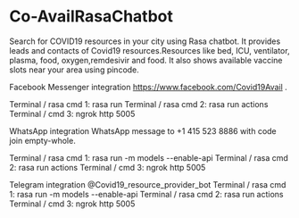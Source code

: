 # Co-AvailRasaChatbot
Search for COVID19 resources in your city using Rasa chatbot.
It provides leads and contacts of Covid19 resources.Resources like bed, ICU, ventilator, plasma, food, oxygen,remdesivir and food.
It also shows available vaccine slots near your area using pincode.

Facebook Messenger integration
https://www.facebook.com/Covid19Avail .

Terminal / rasa cmd 1: rasa run
Terminal / rasa cmd 2: rasa run actions
Terminal / cmd 3: ngrok http 5005 

WhatsApp integration
WhatsApp message to +1 415 523 8886 with code join empty-whole.

Terminal / rasa cmd 1: rasa run -m models --enable-api
Terminal / rasa cmd 2: rasa run actions
Terminal / cmd 3: ngrok http 5005 

Telegram integration
@Covid19_resource_provider_bot
Terminal / rasa cmd 1: rasa run -m models --enable-api
Terminal / rasa cmd 2: rasa run actions
Terminal / cmd 3: ngrok http 5005
